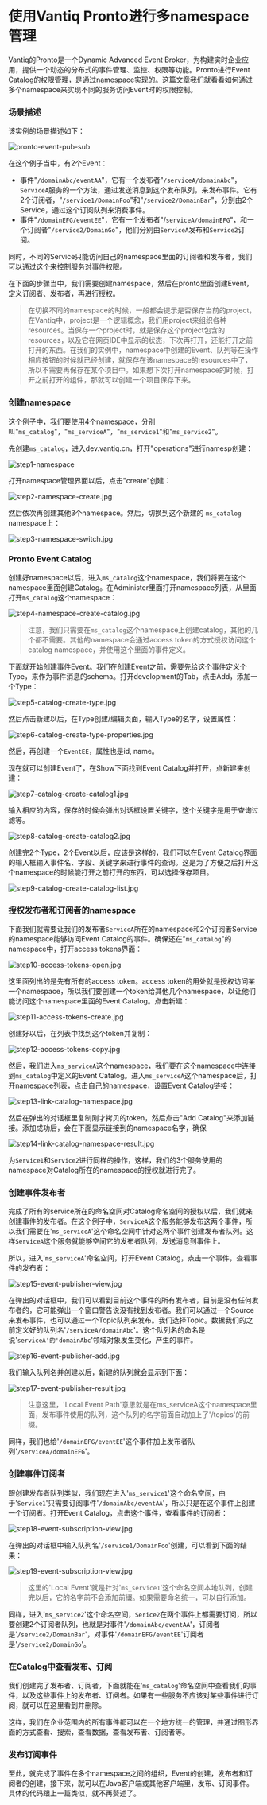 # 使用Vantiq Pronto进行多namespace管理

Vantiq的Pronto是一个Dynamic Advanced Event Broker​，为构建实时企业应用，提供一个动态的分布式的事件管理、监控、权限等功能。Pronto进行Event Catalog的权限管理，是通过namespace实现的。这篇文章我们就看看如何通过多个namespace来实现不同的服务访问Event时的权限控制。

### 场景描述
该实例的场景描述如下：

![pronto-event-pub-sub](3_vantiq_pronto_tutorial_multi_ns/pronto-event-pub-sub.jpg?raw=true "Printo-Event_Pub_Sub")

在这个例子当中，有2个Event：
 * 事件"`/domainAbc/eventAA`"，它有一个发布者"`/serviceA/domainAbc`"，`ServiceA`服务的一个方法，通过发送消息到这个发布队列，来发布事件。它有2个订阅者，"`/service1/DomainFoo`"和"`/service2/DomainBar`"，分别由2个Service，通过这个订阅队列来消费事件。
 * 事件"`/domainEFG/eventEE`"，它有一个发布者"/`serviceA/domainEFG`"，和一个订阅者"`/service2/DomainGo`"，他们分别由`ServiceA`发布和`Service2`订阅。

同时，不同的Service只能访问自己的namespace里面的订阅者和发布者，我们可以通过这个来控制服务对事件权限。

在下面的步骤当中，我们需要创建namespace，然后在pronto里面创建Event，定义订阅者、发布者，再进行授权。

>在切换不同的namespace的时候，一般都会提示是否保存当前的project，在Vantiq中，project是一个逻辑概念，我们用project来组织各种resources。当保存一个project时，就是保存这个project包含的resources，以及它在网页IDE中显示的状态，下次再打开，还能打开之前打开的东西。在我们的实例中，namespace中创建的Event、队列等在操作相应按钮的时候就已经创建，就保存在该namespace的resources中了，所以不需要再保存在某个项目中。如果想下次打开namespace的时候，打开之前打开的组件，那就可以创建一个项目保存下来。

### 创建namespace

这个例子中，我们要使用4个namespace，分别叫"`ms_catalog`"，"`ms_serviceA`"，"`ms_service1`"和"`ms_service2`"。

先创建`ms_catalog`，进入dev.vantiq.cn，打开"operations"进行namesp创建：

![step1-namespace](3_vantiq_pronto_tutorial_multi_ns/step1-namespace.jpg?raw=true "namespace")

打开namespace管理界面以后，点击"create"创建：

![step2-namespace-create.jpg](3_vantiq_pronto_tutorial_multi_ns/step2-namespace-create.jpg?raw=true "create namespace")

然后依次再创建其他3个namespace。然后，切换到这个新建的 `ms_catalog` namespace上：

![step3-namespace-switch.jpg](3_vantiq_pronto_tutorial_multi_ns/step3-namespace-switch.jpg?raw=true "switch to catalog namespace")

### Pronto Event Catalog

创建好namespace以后，进入`ms_catalog`这个namespace，我们将要在这个namespace里面创建Catalog。在Administer里面打开namespace列表，从里面打开`ms_catalog`这个namespace：

![step4-namespace-create-catalog.jpg](3_vantiq_pronto_tutorial_multi_ns/step4-namespace-create-catalog.jpg?raw=true "Create catalog")

>注意，我们只需要在`ms_catalog`这个namespace上创建catalog，其他的几个都不需要。其他的namespace会通过access token的方式授权访问这个catalog namespace，并使用这个里面的事件定义。

下面就开始创建事件Event。我们在创建Event之前，需要先给这个事件定义个Type，来作为事件消息的schema。打开development的Tab，点击Add，添加一个Type：

![step5-catalog-create-type.jpg](3_vantiq_pronto_tutorial_multi_ns/step5-catalog-create-type.jpg?raw=true "Create Type")

然后点击新建以后，在Type创建/编辑页面，输入Type的名字，设置属性：

![step6-catalog-create-type-properties.jpg](3_vantiq_pronto_tutorial_multi_ns/step6-catalog-create-type-properties.jpg?raw=true "Create Type 2")

然后，再创建一个`EventEE`，属性也是id, name。

现在就可以创建Event了，在Show下面找到Event Catalog并打开，点新建来创建：

![step7-catalog-create-catalog1.jpg](3_vantiq_pronto_tutorial_multi_ns/step7-catalog-create-catalog1.jpg?raw=true "Create Type 2")


输入相应的内容，保存的时候会弹出对话框设置关键字，这个关键字是用于查询过滤等。

![step8-catalog-create-catalog2.jpg](3_vantiq_pronto_tutorial_multi_ns/step8-catalog-create-catalog2.jpg?raw=true "Create Catalog")

创建完2个Type，2个Event以后，应该是这样的，我们可以在Event Catalog界面的输入框输入事件名、字段、关键字来进行事件的查询。这是为了方便之后打开这个namespace的时候能打开之前打开的东西，可以选择保存项目。

![step9-catalog-create-catalog-list.jpg](3_vantiq_pronto_tutorial_multi_ns/step9-catalog-create-catalog-list.jpg?raw=true "Catalog List")



### 授权发布者和订阅者的namespace
下面我们就需要让我们的发布者`ServiceA`所在的namespace和2个订阅者Service的namespace能够访问Event Catalog的事件。确保还在"`ms_catalog`"的namespace中，打开access tokens界面：

![step10-access-tokens-open.jpg](3_vantiq_pronto_tutorial_multi_ns/step10-access-tokens-open.jpg?raw=true "Open Access Tokens")

这里面列出的是先有所有的access token。access token的用处就是授权访问某一个namespace，所以我们要创建一个token给其他几个namespace，以让他们能访问这个namespace里面的Event Catalog。点击新建：

![step11-access-tokens-create.jpg](3_vantiq_pronto_tutorial_multi_ns/step11-access-tokens-create.jpg?raw=true "Create Access Token")

创建好以后，在列表中找到这个token并复制：

![step12-access-tokens-copy.jpg](3_vantiq_pronto_tutorial_multi_ns/step12-access-tokens-copy.jpg?raw=true "Copy Access Token")

然后，我们进入`ms_serviceA`这个namespace，我们要在这个namespace中连接到`ms_catalog`中定义的Event Catalog。进入`ms_serviceA`这个namespace后，打开namespace列表，点击自己的namespace，设置Event Catalog链接：

![step13-link-catalog-namespace.jpg](3_vantiq_pronto_tutorial_multi_ns/step13-link-catalog-namespace.jpg?raw=true "Link Event Catalog")

然后在弹出的对话框里复制刚才拷贝的token，然后点击"Add Catalog"来添加链接。添加成功后，会在下面显示链接到的namespace名字，确保

![step14-link-catalog-namespace-result.jpg](3_vantiq_pronto_tutorial_multi_ns/step14-link-catalog-namespace-result.jpg?raw=true "Link Event Catalog Result")

为`Service1`和`Service2`进行同样的操作，这样，我们的3个服务使用的namespace对Catalog所在的namespace的授权就进行完了。

### 创建事件发布者
完成了所有的service所在的命名空间对Catalog命名空间的授权以后，我们就来创建事件的发布者。在这个例子中，`ServiceA`这个服务能够发布这两个事件，所以我们需要在'`ms_serviceA`'这个命名空间中针对这两个事件创建发布者队列。这样`ServiceA`这个服务就能够空间它的发布者队列，发送消息到事件上。

所以，进入'`ms_serviceA`'命名空间，打开Event Catalog，点击一个事件，查看事件的发布者：

![step15-event-publisher-view.jpg](3_vantiq_pronto_tutorial_multi_ns/step15-event-publisher-view.jpg?raw=true "Event Publisher View")

在弹出的对话框中，我们可以看到目前这个事件的所有发布者，目前是没有任何发布者的，它可能弹出一个窗口警告说没有找到发布者。我们可以通过一个Source来发布事件，也可以通过一个Topic队列来发布。我们选择Topic。数据我们的之前定义好的队列名'`/serviceA/domainAbc`'。这个队列名的命名是说'`serviceA'的'domainAbc`'领域对象发生变化，产生的事件。

![step16-event-publisher-add.jpg](3_vantiq_pronto_tutorial_multi_ns/step16-event-publisher-add.jpg?raw=true "Event Publisher View")

我们输入队列名并创建以后，新建的队列就会显示到下面：

![step17-event-publisher-result.jpg](3_vantiq_pronto_tutorial_multi_ns/step17-event-publisher-result.jpg?raw=true "Event Publisher <rp></rp>esult")

>注意这里，'Local Event Path'意思就是在ms_serviceA这个namespace里面，发布事件使用的队列，这个队列的名字前面自动加上了'/topics'的前缀。

同样，我们也给'`/domainEFG/eventEE`'这个事件加上发布者队列'`/serviceA/domainEFG`'。

### 创建事件订阅者
跟创建发布者队列类似，我们现在进入'`ms_service1`'这个命名空间，由于'`Service1`'只需要订阅事件'`/domainAbc/eventAA`'，所以只是在这个事件上创建一个订阅者。打开Event Catalog，点击这个事件，查看事件的订阅者：

![step18-event-subscription-view.jpg](3_vantiq_pronto_tutorial_multi_ns/step18-event-subscription-view.jpg?raw=true "Event Publisher <rp></rp>esult")

在弹出的对话框中输入队列名'`/service1/DomainFoo`'创建，可以看到下面的结果：

![step19-event-subscription-view.jpg](3_vantiq_pronto_tutorial_multi_ns/step19-event-subscription-view.jpg?raw=true "Event Publisher <rp></rp>esult")

>这里的'Local Event'就是针对'`ms_service1`'这个命名空间本地队列，创建完以后，它的名字前不会添加前缀。如果需要命名统一，可以自行添加。

同样，进入'`ms_service2`'这个命名空间，`Serice2`在两个事件上都需要订阅，所以要创建2个订阅者队列，也就是对事件'`/domainAbc/eventAA`'，订阅者是'`/service2/DomainBar`'，对事件'`/domainEFG/eventEE`'订阅者是'`/service2/DomainGo`'。

### 在Catalog中查看发布、订阅
我们创建完了发布者、订阅者，下面就能在'`ms_catalog`'命名空间中查看我们的事件，以及这些事件上的发布者、订阅者。如果有一些服务不应该对某些事件进行订阅，就可以在这里看到并删除。

这样，我们在企业范围内的所有事件都可以在一个地方统一的管理，并通过图形界面的方式查看、搜索，查看数据，查看发布者、订阅者等。

### 发布订阅事件
至此，就完成了事件在多个namespace之间的组织，Event的创建，发布者和订阅者的创建，接下来，就可以在Java客户端或其他客户端里，发布、订阅事件。具体的代码跟上一篇类似，就不再赘述了。
